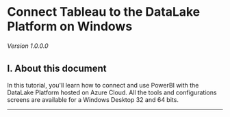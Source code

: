 # Connect Tableau to the DataLake Platform on Windows

###### Version 1.0.0.0

## I. About this document

In this tutorial, you'll learn how to connect and use PowerBI with the DataLake Platform hosted on Azure Cloud. All the tools and configurations screens are available for a Windows Desktop 32 and 64 bits.

---